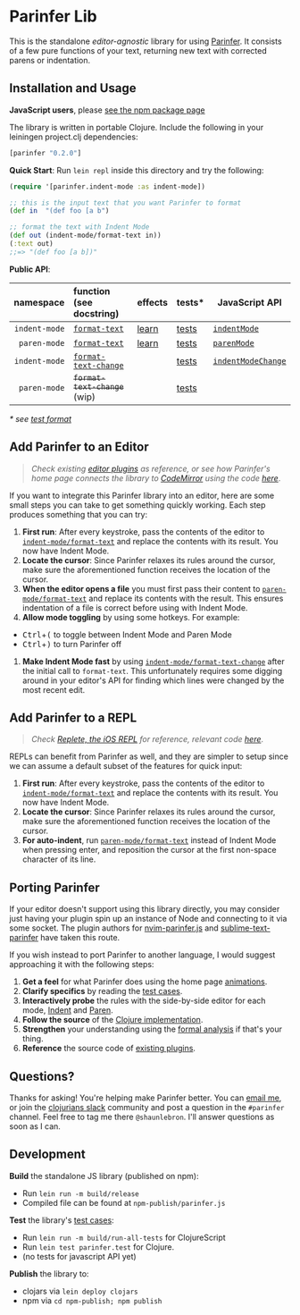 # Parinfer Lib

This is the standalone _editor-agnostic_ library for using [Parinfer].  It consists
of a few pure functions of your text, returning new text with corrected parens
or indentation.

[Parinfer]:http://shaunlebron.github.io/parinfer/

## Installation and Usage

__JavaScript users__, please [see the npm package page](https://www.npmjs.com/package/parinfer)

The library is written in portable Clojure. Include the following in your leiningen project.clj dependencies:

```clj
[parinfer "0.2.0"]
```

__Quick Start__: Run `lein repl` inside this directory and try the following:

```clj
(require '[parinfer.indent-mode :as indent-mode])

;; this is the input text that you want Parinfer to format
(def in  "(def foo [a b")

;; format the text with Indent Mode
(def out (indent-mode/format-text in))
(:text out)
;;=> "(def foo [a b])"
```

__Public API__:

| namespace     | function (see docstring)                               | effects                 | tests\*                      | JavaScript API       |
|--------------:|:-------------------------------------------------------|-------------------------|------------------------------|----------------------|
| `indent-mode` | [`format-text`][indent-mode/format-text]               | [learn][indent-effects] | [tests][indent-tests]        | [`indentMode`]       |
| `paren-mode`  | [`format-text`][paren-mode/format-text]                | [learn][paren-effects]  | [tests][paren-tests]         | [`parenMode`]        |
| `indent-mode` | [`format-text-change`][indent-mode/format-text-change] |                         | [tests][indent-change-tests] | [`indentModeChange`] |
| `paren-mode`  | ~~`format-text-change`~~ (wip)                         |                         | [tests][paren-change-tests]  |                      |

_\* see [test format][test-format]_

[indent-mode/format-text]:https://github.com/shaunlebron/parinfer/blob/master/lib/src/parinfer/indent_mode.cljc#L424-L446
[indent-mode/format-text-change]:https://github.com/shaunlebron/parinfer/blob/master/lib/src/parinfer/indent_mode.cljc#L448-L481
[paren-mode/format-text]:https://github.com/shaunlebron/parinfer/blob/master/lib/src/parinfer/paren_mode.cljc#L164-L174
[`indentMode`]:https://github.com/shaunlebron/parinfer/blob/master/lib/src/parinfer/api_js.cljs#L34-L40
[`parenMode`]:https://github.com/shaunlebron/parinfer/blob/master/lib/src/parinfer/api_js.cljs#L51-L57
[`indentModeChange`]:https://github.com/shaunlebron/parinfer/blob/master/lib/src/parinfer/api_js.cljs#L42-L49

[test-format]:https://github.com/shaunlebron/parinfer/tree/master/lib/test/parinfer/cases#parinfer-test-cases

[indent-tests]:lib/test/parinfer/cases/indent-mode.md
[paren-tests]:lib/test/parinfer/cases/paren-mode.md
[indent-change-tests]:lib/test/parinfer/cases/indent-mode-change.md
[paren-change-tests]:lib/test/parinfer/cases/paren-mode-change.md

[indent-effects]:http://shaunlebron.github.io/parinfer/#indent-how-it-works
[paren-effects]:http://shaunlebron.github.io/parinfer/#fixing-existing-files

## Add Parinfer to an Editor

> <em>Check existing [editor plugins] as reference, or see how
> Parinfer's home page connects the library to [CodeMirror] using the code
> [here][editor-support]</em>.

[editor plugins]:http://shaunlebron.github.io/parinfer/#editor-plugins
[CodeMirror]:https://codemirror.net/
[editor-support]:https://github.com/shaunlebron/parinfer/blob/master/site/src/parinfer_site/editor_support.cljs

If you want to integrate this Parinfer library into an editor, here are some
small steps you can take to get something quickly working.  Each step produces
something that you can try:

1. __First run__: After every keystroke, pass the contents of the editor to
   [`indent-mode/format-text`][indent-mode/format-text]
   and replace the contents with its result.  You now have Indent Mode.
1. __Locate the cursor__: Since Parinfer relaxes its rules around the cursor,
   make sure the aforementioned function receives the location of the cursor.
1. __When the editor opens a file__ you must first pass their content to
  [`paren-mode/format-text`][paren-mode/format-text] and replace its contents
  with the result.  This ensures indentation of a file is correct before using
  with Indent Mode.
1. __Allow mode toggling__ by using some hotkeys.  For example:
  - <kbd>Ctrl</kbd>+<kbd>(</kbd> to toggle between Indent Mode and Paren Mode
  - <kbd>Ctrl</kbd>+<kbd>)</kbd> to turn Parinfer off
1. __Make Indent Mode fast__ by using
   [`indent-mode/format-text-change`][indent-mode/format-text-change]
   after the initial call to `format-text`.  This unfortunately requires some
   digging around in your editor's API for finding which lines were changed by
   the most recent edit.

## Add Parinfer to a REPL

> <em>Check [Replete, the iOS REPL][replete] for reference, relevant code [here][replete-code]</em>.

[replete]:https://github.com/mfikes/replete
[replete-code]:https://github.com/mfikes/replete/blob/9caccfbd5db447a0eb2f98698d3a98b584310e55/ClojureScript/replete/src/replete/core.cljs#L71-L77

REPLs can benefit from Parinfer as well, and they are simpler to setup since
we can assume a default subset of the features for quick input:

1. __First run__: After every keystroke, pass the contents of the editor to
   [`indent-mode/format-text`][indent-mode/format-text]
   and replace the contents with its result.  You now have Indent Mode.
1. __Locate the cursor__: Since Parinfer relaxes its rules around the cursor,
   make sure the aforementioned function receives the location of the cursor.
1. __For auto-indent__, run
   [`paren-mode/format-text`][paren-mode/format-text]
   instead of Indent Mode when pressing enter, and reposition the cursor
   at the first non-space character of its line.

## Porting Parinfer

If your editor doesn't support using this library directly, you may consider
just having your plugin spin up an instance of Node and connecting to it via
some socket. The plugin authors for [nvim-parinfer.js] and
[sublime-text-parinfer] have taken this route.

[nvim-parinfer.js]:https://github.com/snoe/nvim-parinfer.js
[sublime-text-parinfer]:https://github.com/oakmac/sublime-text-parinfer

If you wish instead to port Parinfer to another language, I would suggest
approaching it with the following steps:

1. __Get a feel__ for what Parinfer does using the home page [animations].
1. __Clarify specifics__ by reading the [test cases].
1. __Interactively probe__ the rules with the side-by-side editor for each mode, [Indent] and [Paren].
1. __Follow the source__ of the [Clojure implementation].
1. __Strengthen__ your understanding using the [formal analysis] if that's your thing.
1. __Reference__ the source code of [existing plugins].

[animations]:http://shaunlebron.github.io/parinfer
[test cases]:https://github.com/shaunlebron/parinfer/tree/master/lib/test/parinfer/cases
[Indent]:http://shaunlebron.github.io/parinfer/#indent-how-it-works
[Paren]:http://shaunlebron.github.io/parinfer/#fixing-existing-files
[Clojure implementation]:https://github.com/shaunlebron/parinfer/tree/master/lib/src/parinfer
[formal analysis]:http://shaunlebron.github.io/parinfer/#mathematical-foundation
[existing plugins]:http://shaunlebron.github.io/parinfer/#editor-plugins

## Questions?

Thanks for asking!  You're helping make Parinfer better.  You can [email me], or join the
[clojurians slack] community and post a question in the `#parinfer` channel.
Feel free to tag me there `@shaunlebron`.  I'll answer questions as soon
as I can.

[email me]:shaunewilliams@gmail.com
[clojurians slack]:http://clojurians.net/

## Development

__Build__ the standalone JS library (published on npm):

- Run `lein run -m build/release`
- Compiled file can be found at `npm-publish/parinfer.js`

__Test__ the library's [test cases]:

- Run `lein run -m build/run-all-tests` for ClojureScript
- Run `lein test parinfer.test` for Clojure.
- (no tests for javascript API yet)

[test cases]:test/parinfer/cases

__Publish__ the library to:

- clojars via `lein deploy clojars`
- npm via `cd npm-publish; npm publish`

